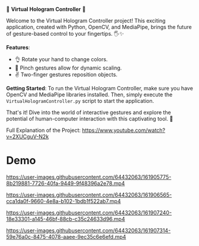 🌟 **Virtual Hologram Controller** 🌟

Welcome to the Virtual Hologram Controller project! This exciting application, created with Python, OpenCV, and MediaPipe, brings the future of gesture-based control to your fingertips. 🖐️✨

**Features**:
- 👌 Rotate your hand to change colors.
- 🤏 Pinch gestures allow for dynamic scaling.
- ✌️ Two-finger gestures reposition objects.

**Getting Started**:
To run the Virtual Hologram Controller, make sure you have OpenCV and MediaPipe libraries installed. Then, simply execute the `VirtualHologramController.py` script to start the application.

That's it! Dive into the world of interactive gestures and explore the potential of human-computer interaction with this captivating tool. 🚀

Full Explanation of the Project: https://www.youtube.com/watch?v=2XUCguV-N2k


# Demo

https://user-images.githubusercontent.com/64432063/161905775-8b219881-7726-40fa-9449-9f48396a2e78.mp4

https://user-images.githubusercontent.com/64432063/161906565-cca1da0f-9660-4e8a-b102-1bdb1f522ab7.mp4

https://user-images.githubusercontent.com/64432063/161907240-18e33301-a145-46bf-88cb-c35c24633d96.mp4

https://user-images.githubusercontent.com/64432063/161907314-59e76a0c-8475-4078-aaee-9ec35c6e6efd.mp4


